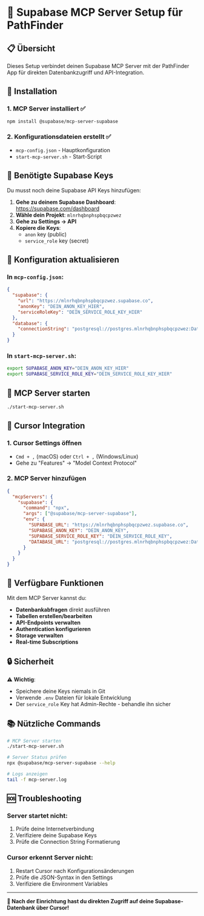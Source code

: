 # 🚀 Supabase MCP Server Setup für PathFinder

## 📋 Übersicht
Dieses Setup verbindet deinen Supabase MCP Server mit der PathFinder App für direkten Datenbankzugriff und API-Integration.

## 🔧 Installation

### 1. MCP Server installiert ✅
```bash
npm install @supabase/mcp-server-supabase
```

### 2. Konfigurationsdateien erstellt ✅
- `mcp-config.json` - Hauptkonfiguration
- `start-mcp-server.sh` - Start-Script

## 🔑 Benötigte Supabase Keys

Du musst noch deine Supabase API Keys hinzufügen:

1. **Gehe zu deinem Supabase Dashboard**: https://supabase.com/dashboard
2. **Wähle dein Projekt**: `mlnrhqbnphspbqcpzwez`
3. **Gehe zu Settings → API**
4. **Kopiere die Keys**:
   - `anon` key (public)
   - `service_role` key (secret)

## 📝 Konfiguration aktualisieren

### In `mcp-config.json`:
```json
{
  "supabase": {
    "url": "https://mlnrhqbnphspbqcpzwez.supabase.co",
    "anonKey": "DEIN_ANON_KEY_HIER",
    "serviceRoleKey": "DEIN_SERVICE_ROLE_KEY_HIER"
  },
  "database": {
    "connectionString": "postgresql://postgres.mlnrhqbnphspbqcpzwez:Data%28mar19%2598ius%29data@aws-1-eu-central-1.pooler.supabase.com:6543/postgres"
  }
}
```

### In `start-mcp-server.sh`:
```bash
export SUPABASE_ANON_KEY="DEIN_ANON_KEY_HIER"
export SUPABASE_SERVICE_ROLE_KEY="DEIN_SERVICE_ROLE_KEY_HIER"
```

## 🚀 MCP Server starten

```bash
./start-mcp-server.sh
```

## 🔗 Cursor Integration

### 1. Cursor Settings öffnen
- `Cmd + ,` (macOS) oder `Ctrl + ,` (Windows/Linux)
- Gehe zu "Features" → "Model Context Protocol"

### 2. MCP Server hinzufügen
```json
{
  "mcpServers": {
    "supabase": {
      "command": "npx",
      "args": ["@supabase/mcp-server-supabase"],
      "env": {
        "SUPABASE_URL": "https://mlnrhqbnphspbqcpzwez.supabase.co",
        "SUPABASE_ANON_KEY": "DEIN_ANON_KEY",
        "SUPABASE_SERVICE_ROLE_KEY": "DEIN_SERVICE_ROLE_KEY",
        "DATABASE_URL": "postgresql://postgres.mlnrhqbnphspbqcpzwez:Data%28mar19%2598ius%29data@aws-1-eu-central-1.pooler.supabase.com:6543/postgres"
      }
    }
  }
}
```

## 🎯 Verfügbare Funktionen

Mit dem MCP Server kannst du:

- **Datenbankabfragen** direkt ausführen
- **Tabellen erstellen/bearbeiten**
- **API-Endpoints verwalten**
- **Authentication konfigurieren**
- **Storage verwalten**
- **Real-time Subscriptions**

## 🔒 Sicherheit

⚠️ **Wichtig**: 
- Speichere deine Keys niemals in Git
- Verwende `.env` Dateien für lokale Entwicklung
- Der `service_role` Key hat Admin-Rechte - behandle ihn sicher

## 📚 Nützliche Commands

```bash
# MCP Server starten
./start-mcp-server.sh

# Server Status prüfen
npx @supabase/mcp-server-supabase --help

# Logs anzeigen
tail -f mcp-server.log
```

## 🆘 Troubleshooting

### Server startet nicht:
1. Prüfe deine Internetverbindung
2. Verifiziere deine Supabase Keys
3. Prüfe die Connection String Formatierung

### Cursor erkennt Server nicht:
1. Restart Cursor nach Konfigurationsänderungen
2. Prüfe die JSON-Syntax in den Settings
3. Verifiziere die Environment Variables

---

**🎉 Nach der Einrichtung hast du direkten Zugriff auf deine Supabase-Datenbank über Cursor!**

